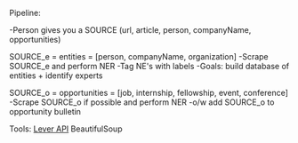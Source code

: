 Pipeline:

-Person gives you a SOURCE (url, article, person, companyName, opportunities)

SOURCE_e = entities = [person, companyName, organization]
-Scrape SOURCE_e and perform NER
-Tag NE's with labels
-Goals: build database of entities + identify experts


SOURCE_o = opportunities = [job, internship, fellowship, event, conference]
-Scrape SOURCE_o if possible and perform NER
-o/w add SOURCE_o to opportunity bulletin


Tools:
[Lever API](https://github.com/lever/postings-api)
BeautifulSoup

